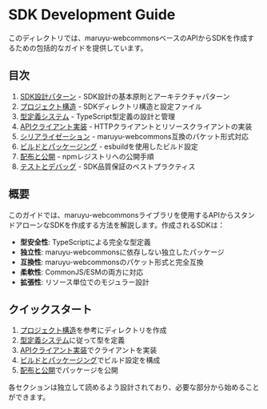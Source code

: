 # SDK Development Guide

このディレクトリでは、maruyu-webcommonsベースのAPIからSDKを作成するための包括的なガイドを提供しています。

## 目次

1. [SDK設計パターン](./sdk-design-patterns.md) - SDK設計の基本原則とアーキテクチャパターン
2. [プロジェクト構造](./project-structure.md) - SDKディレクトリ構造と設定ファイル
3. [型定義システム](./type-definitions.md) - TypeScript型定義の設計と管理
4. [APIクライアント実装](./api-client-implementation.md) - HTTPクライアントとリソースクライアントの実装
5. [シリアライゼーション](./serialization.md) - maruyu-webcommons互換のパケット形式対応
6. [ビルドとパッケージング](./build-and-packaging.md) - esbuildを使用したビルド設定
7. [配布と公開](./distribution.md) - npmレジストリへの公開手順
8. [テストとデバッグ](./testing-and-debugging.md) - SDK品質保証のベストプラクティス

## 概要

このガイドでは、maruyu-webcommonsライブラリを使用するAPIからスタンドアローンなSDKを作成する方法を解説します。作成されるSDKは：

- **型安全性**: TypeScriptによる完全な型定義
- **独立性**: maruyu-webcommonsに依存しない独立したパッケージ
- **互換性**: maruyu-webcommonsのパケット形式と完全互換
- **柔軟性**: CommonJS/ESMの両方に対応
- **拡張性**: リソース単位でのモジュラー設計

## クイックスタート

1. [プロジェクト構造](./project-structure.md)を参考にディレクトリを作成
2. [型定義システム](./type-definitions.md)に従って型を定義
3. [APIクライアント実装](./api-client-implementation.md)でクライアントを実装
4. [ビルドとパッケージング](./build-and-packaging.md)でビルド設定を構成
5. [配布と公開](./distribution.md)でパッケージを公開

各セクションは独立して読めるよう設計されており、必要な部分から始めることができます。